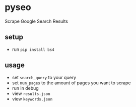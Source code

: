 # pyseo
Scrape Google Search Results

## setup
- run `pip install bs4`

## usage
- set `search_query` to your query
- set `num_pages` to the amount of pages you want to scrape
- run in debug
- view `results.json`
- view `keywords.json`